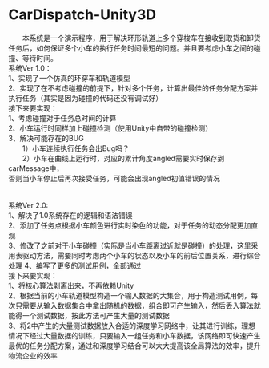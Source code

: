 # CarDispatch-Unity3D
&emsp;&emsp;本系统是一个演示程序，用于解决环形轨道上多个穿梭车在接收到取货和卸货任务后，如何保证多个小车的执行任务时间最短的问题。并且要考虑小车之间的碰撞、等待时间。<br>
系统Ver 1.0：<br>
1、实现了一个仿真的环穿车和轨道模型<br>
2、实现了在不考虑碰撞的前提下，针对多个任务，计算出最佳的任务分配方案并执行任务（其实是因为碰撞的代码还没有调试好）<br>
接下来要实现：<br>
1、考虑碰撞对于任务总时间的计算<br>
2、小车运行时同样加上碰撞检测（使用Unity中自带的碰撞检测）<br>
3、解决可能存在的BUG<br>
&emsp;&emsp;1）小车连续执行任务会出Bug吗？<br>
&emsp;&emsp;2）小车在曲线上运行时，对应的累计角度angled需要实时保存到carMessage中，<br>
     否则当小车停止后再次接受任务，可能会出现angled初值错误的情况<br>
<br>
<br>
系统Ver 2.0:<br>
1、解决了1.0系统存在的逻辑和语法错误<br>
2、添加了任务点根据小车颜色进行实时染色的功能，对于任务的动态分配更加直观<br>
3、修改了之前对于小车碰撞（实际是当小车距离过近就是碰撞）的处理，这里采用表驱动方法，需要同时考虑两个小车的状态以及小车的前后位置关系，进行综合处理
4、编写了更多的测试用例，全部通过<br>
接下来要实现：<br>
1、将核心算法剥离出来，不再依赖Unity<br>
2、根据当前的小车轨道模型构造一个输入数据的大集合，用于构造测试用例，每次只需要从输入数据集合中拿出随机的数据，组合即可产生输入，然后丢入算法就能得一个测试数据，按此方法可产生大量的测试数据<br>
3、将2中产生的大量测试数据放入合适的深度学习网络中，让其进行训练，理想情况下经过大量数据的训练，只要输入一组任务和小车数据，该网络即可快速产生最优的任务分配方案，通过和深度学习结合可以大大提高该全局算法的效率，提升物流企业的效率<br>
    
     
